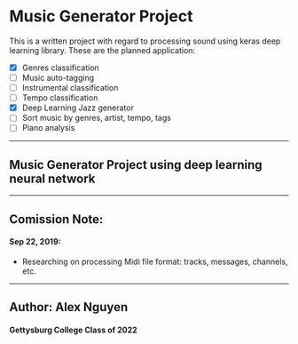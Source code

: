 # Music Generator Project

This is a written project with regard to processing sound using keras deep learning library. These are the planned application:
- [x] Genres classification
- [ ] Music auto-tagging
- [ ] Instrumental classification
- [ ] Tempo classification
- [x] Deep Learning Jazz generator
- [ ] Sort music by genres, artist, tempo, tags
- [ ] Piano analysis
-------------
## Music Generator Project using deep learning neural network



-------------
## Comission Note:

#### Sep 22, 2019:
- Researching on processing Midi file format: tracks, messages, channels, etc.

-------------


## Author: Alex Nguyen
#### Gettysburg College Class of 2022
